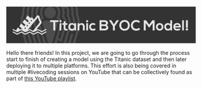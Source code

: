 ![](docs/images/github-banner.png)

Hello there friends! In this project, we are going to go through the process start to finish of creating a model using the Titanic dataset and then later deploying it to multiple platforms. This effort is also being covered in multiple #livecoding sessions on YouTube that can be collectively found as part of [this YouTube playlist](https://youtube.com/playlist?list=PLNBQNFhVrlVSAi9jIm6K5dWhcD1L372_G).